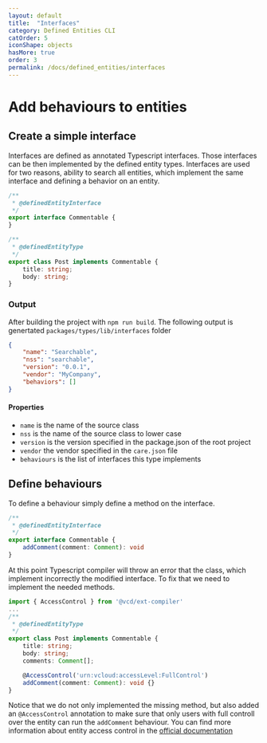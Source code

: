 ```yaml
---
layout: default
title:  "Interfaces"
category: Defined Entities CLI
catOrder: 5
iconShape: objects
hasMore: true
order: 3
permalink: /docs/defined_entities/interfaces
---
```


# Add behaviours to entities

## Create a simple interface
Interfaces are defined as annotated Typescript interfaces. Those interfaces can be then implemented by the defined entity types. Interfaces are used for two reasons, ability to search all entities, which implement the same interface and defining a behavior on an entity.

```typescript
/**
 * @definedEntityInterface
 */
export interface Commentable {
}

/**
 * @definedEntityType
 */
export class Post implements Commentable {
    title: string;
    body: string;
}
```
### Output
After building the project with `npm run build`. The following output is genertated `packages/types/lib/interfaces` folder
```json
{
    "name": "Searchable",
    "nss": "searchable",
    "version": "0.0.1",
    "vendor": "MyCompany",
    "behaviors": []
}
```

#### Properties
* `name` is the name of the source class
* `nss` is the name of the source class to lower case
* `version` is the version specified in the package.json of the root project
* `vendor` the vendor specified in the `care.json` file
* `behaviours` is the list of interfaces this type implements

## Define behaviours
To define a behaviour simply define a method on the interface.
```typescript
/**
 * @definedEntityInterface
 */
export interface Commentable {
    addComment(comment: Comment): void
}
```
At this point Typescript compiler will throw an error that the class, which implement incorrectly the modified interface. To fix that we need to implement the needed methods.
```typescript
import { AccessControl } from '@vcd/ext-compiler'
...
/**
 * @definedEntityType
 */
export class Post implements Commentable {
    title: string;
    body: string;
    comments: Comment[];

    @AccessControl('urn:vcloud:accessLevel:FullControl')
    addComment(comment: Comment): void {}
}
```
Notice that we do not only implemented the missing method, but also added an `@AccessControl` annotation to make sure that only users with full controll over the entity can run the `addComment` behaviour.
You can find more information about entity access control in the [official documentation](https://docs.vmware.com/en/VMware-Cloud-Director/10.2/VMware-Cloud-Director-Service-Provider-Admin-Portal-Guide/GUID-0749DEA0-08A2-4F32-BDD7-D16869578F96.html)